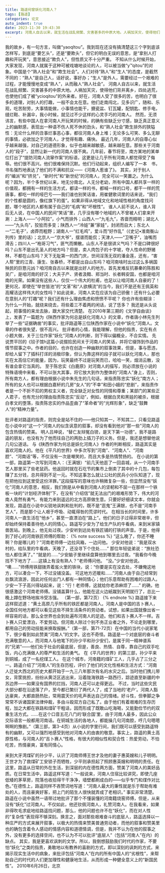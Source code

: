 ```yaml
---
title: 路遥何曾妖化河南人？
tags: [路遥]
categories: 论文
auto_indent: true
date: 2023-11-30 19:43:30
excerpt: 河南人自古以来，就生活在战乱频繁、灾害甚多的中原大地。人祸加天灾，使得他们背井离乡，四处逃荒，也使他们成了被“ycioqitou”的外来者。好在，河南人受了很多的苦，也明白了很多的道理，对别人的打趣，一般不会太在意。他们走南闯北，见多识广，随和、乐观，吃苦耐劳，大事情能做，小事情也能干，搪瓷盆、钉瓦罐，配钥匙、修手电，缝烂鞋、补漏伞，我小时候，就见过不少这样的心灵手巧的河南人。
---
```

我的故乡，有一句方言，叫做“yaoqltou”。我到现在还没有搞清楚这三个字到底该怎样写，到底是“要乞头”，还是“要欺头”，但它的明白无误的意思，是“拿别人打趣和开玩笑”，意思接近“欺负人”，但性质又不十分严重。
不知从什么时候开始，大家发现，河南人就属于这种可被戏塘地谈论的人，可以被当做“y™qitou”的对象。中国是个“熟人社会”和“欺生社会”。人们对待“熟人”和“生人”的态度，是截然不同的：“熟人”是自己人，话好说，事好办；“生人”是外人，需要经过一个艰难的过程，才能慢慢地变成“熟人”，从而融人“熟人社会”。
河南人自古以来，就生活在战乱频繁、灾害甚多的中原大地。人祸加天灾，使得他们背井离乡，四处逃荒，也使他们成了被“ycioqitou”的外来者。好在，河南人受了很多的苦，也明白了很多的道理，对别人的打趣，一般不会太在意。他们走南闯北，见多识广，随和、乐观，吃苦耐劳，大事情能做，小事情也能干，搪瓷盆、钉瓦罐，配钥匙、修手电，缝烂鞋、补漏伞，我小时候，就见过不少这样的心灵手巧的河南人。
然而，无须讳言，有些中国人在拿河南人开玩笑的时候，的确有些缺乏分寸感，缺乏真正意义上的幽默感，表现出一种语不伤人死不休的劲头，和“熟人社会”欺生排外的狭隘性：无论什么样的丑事烂事恶心事，都往河南人身上堆；无论多么可笑、多么无聊的事情，必欲加之于河南人，才觉得有趣、痛快。
最近几年，河南人的自尊心似乎越来越强，对自己的道德形象，似乎也越来越敏感，越来越在意。那些关于河南人的“段子”，显然让新一代的河南人很不爽。几年前，春节将至，南方某地的某单位打出了“提防河南人流窜作案”的标语，这更是让几乎所有河南人都觉得受了侮辱。他们很不高兴。他们很难保持沉默。他们行动起来，组织人编写了一本 书，书名强烈地表达了他们的不满和抗议——《河南人惹谁了》。
其实，对于别人的“编派”和“挤兑”，“新时代”和“新世纪”的河南人，完全可以一笑置之。为什么呢？因为，半个多世纪以来，地无分南北，人无分老幼，所有中国人都共享一样的价值观，都拥有一样的生活方式，都读一样的书，都喊一样的口号，都干一样的荒唐事，都吃一样的哑巴亏——我们谁也别笑话谁，用崔健歌词里的话来说，“我们的个性都是圆的，像红旗下的蛋”。如果非得从地域文化和地域性格的角度找问题，哪个地区的人都有属于自己的“毛病”和“坏根性”。
谁人人前不说人，谁人背后无人说，在中国人的民间“笑话”里，几乎没有哪个地域的人不曾被人们拿来开涮：上海人——“小阿拉”，小气而排外；山西人一“九毛九”，吝啬而精明；湖北人——“九头鸟”，狡狯而多变；陕西人一“冷娃”兼“家娃”，封闭而自大；东北人一“二毛子”，卤莽而粗野；湖南人一“红毛鸡”，爱斗而“好作乱”（《史记•淮南衡山列传》里的话）；北京人一“京大爷”，摆谱而能侃；天津人——“卫嘴子”，油嘴而滑舌；四川人一“袍哥习气”，匪气而懒散。山东人不是很讲义气吗？不是口碑很好吗？山东不是出孔圣人的地方吗？但是，卖人肉包子的十字坡，夺人性命的野猪林，不都在山东吗？天下无耻第一的西门庆，世间淫荡无双的潘金莲，还有，“害人帮”里的江青、康生、张春桥，不都是出自山东吗？咱河南啥时出过这么多祸国殃民的巨憝元凶？咱河南自古以来就是出好人的地方。首先发难反抗暴秦的陈胜和吴广，是咱河南的好汉；大夫子产、贤者汲黯、郑当时、长者韩安国，也都是咱河南的光荣。如果没有这些人，仅仅一个伟大的杜甫，也足以让咱河南人自豪的了！更何况，即使在“举世皆池”的“文革”和“人欲横流”的当今，我们不是还有王佩英和高耀洁这样伟大的女性吗？如此说来，河南人实在应该为自己骄傲！还有什么必要在意别人的“打趣”呢？我们还有什么理由焦虑和愤愤不平呢？
你也许有些糊涂：为什么一开始，就绕来绕去，将些着三不着两的闲话，说了恁多？
我还是从头说起，把事情的来龙去脉，跟大家交代清楚。
在2010年第三期的《文学自由谈》上，发表了一篇题为《陕西作家为何总是妖化河南人》的文章，作者唐小林先生列举了一些“证据确凿”的事实，批评路遥等三位陕西作家在小说中“妖化”河南人。文章的作者很失望，很不高兴。
批评者的心情，我能理解，但他的指责，实在有点小题大做，关于三位作家“妖化”河南人的判断，则下得以偏概全，不合实情。
先说贾平凹的《铰子馆h这篇小说掇拾民间关于河南人的笑话，并将它缀饰到作品的情节叙事之中。作者的目的，也许在创造一种幽默的叙事效果，但是，事与愿违，却给人留下了插科打诨的消极印象，但认为靠这样的段子就可以妖化河南人，那也实在太高估它的能量，因为，玩笑最终不过是玩笑而已，哈哈一笑，烟消云散，没有谁会拿它当真的。
至于陈忠实《白鹿原》对河南人的描写，则必须放在小说的特殊语境中来看，不可以张大其事，将它放大到作为整体的“河南人”身上，否则，所有南方人，都有理由根据小说中朱先生的几句话，来指责陈忠实“妖化”南方人；所有的女人也可以根据白嘉轩的几房“女人”的“不幸”和田小娥的“悲剧”，来指责作者是一个不折不扣的男权主义者，完全缺乏对女性的同情和尊重；某部门的某些正人君子，也有充分的理由指责陈忠实“反动”，例如，根据白灵和黑娃的被杀，根据白孝文的堕落，指责陈忠实的作品歪曲了“革命者”的“光辉形象”，缺乏“鼓舞人”的“精神力量”。

批评者对路遥的指责，则完全是站不住的——他只知其一，不知其二，只看见路遥在小说中对“这一个”河南人的似含讽意的叙事，却没有看到他对“那一些”河南人的包含热情的赞美。
明人吕坤说，“替亡友辩冤白镑，是天下第一功德”。我不是路遥的朋友，也没有为了他而往自己的两肋上插刀子的义务。但是，我还是想替他说几句公道话。
与《陕西作家为何总是妖化河南人》作者的判断相反，路遥其实是喜欢河南人的。他在《平凡的世界》中多次写到“河南”、“河南人”、“河南腔”、“河南话”等，不仅没有一次是嘲笑的，而且大多是热情赞扬的。
在小说的第一部，路遥第一次写到河南人：（王满银）“前几天他逛了一回县城，从一个河南手艺人那里买了些老鼠药。他返回时就在石圪节的集市上倒卖了其中的十几包，每包赚了五分钱，总共得到不足一元。不知这事怎么就让公社的民兵小分队知道了，现在把他拉到这里受这份洋罪。”这段描写的意味也许稍微复杂一些，但显然没有“妖化”河南人的意思，相反，我们倒是从中看到河南人的坚軔和不屈一在那样一个铁板一块的“计划经济体制”下，在没有“介绍信”就无法出门的艰难形势下，伟大的河南人竟然有勇气、有能力来到遥远的北方高原做生意。只要好好细读文本，你就会发现，路遥在小说中尖锐地讽刺和批判的，既不是“逛鬼”王满银，也不是“河南手艺人”，而是那个让人艰于呼吸、动辄得咎的荒谬时代。
在相当长的时间里，许多河南人一直生活在“他乡”，甚至一直漂泊在“路上”。他们的日子过得非常艰辛，但却始终保持着善待他人的同情心。路遥写少安为了给生产队的牛看病，来到米家镇兽医站。到晚上，他无处过夜。少安听到远处有铁匠铺的打铁的声音。于是，他得到了好心的河南铁匠师傅的帮助：
{% note success %}
“这么晚了，你还不睡啊？你是哪儿的？”河南老师傅一边拉风箱，一边问他。
少安对他说：“我是双水村的，给队里的牛看病，天晚了，还没寻下个住处……”
那位年轻徒弟说：“旅社恐怕人都住满了。”
“就是的……”少安脑子里继续盘算他到哪里去过夜。“我看你今晚找不下地方了……这镇上有没有熟人？”老师傅问他。
“没。”少安对他说。
“噢……”师傅用铁甜拨弄着岌火里的铁块，说：“你要是实在没去处，不嫌俺这地方，可以凑合一下，不过没铺没盖。
可这地方还暖和……”河南人由于自己经常到处飘流浪游，因此对任何出门人都有一种同情心；他们乐意帮助有困难的过路人。
少安一下子高兴得站起来，说：“行！老师傅，这就给你老添麻烦了……”
的确，他很感激这个河南老师傅。没铺盖算什么，他能在这火边紙蹴到天明就行了，总比一晚上蹲在野场地挨冷受冻强。
（第一部，第72页）
{% endnote %}
路遥接下来这样叙述道：“黄土高原几乎所有的铁匠都是河南人。河南人是中国的吉卜赛人，全国任何地方都可以看见这些不择生活条件的劳动者。试想，如果出国就像出省一样容易的话，那么全世界也会到处遍布河南人的足迹。他们和吉卜赛人不一样。吉卜赛人只爱漂泊，不爱劳动。但河南人除过个别不务正业者之外，不论走到哪里，都用自己的劳动技能来换取报酬。”（第一部，第71-72页）在中国的当代小说家笔下，很少看到如此赞美“河南人”的文字。这也不奇怪。路遥是一个对底层的奋斗者充满敬意的人，而河南人与他笔下的孙少平和孙少安们，是属于同一精神谱系的“兄弟”——他们处于社会的最底层，但是，善良、热情、自尊，靠自己的双手吃饭，内心充满做人的尊严和生活的勇气。
在《平凡的世界》的第三部，孙少平来到铜城，成了一名挖煤工人。
在这个城市，河南籍的煤矿工人，几乎占了三分之一。路遥介绍了“河南人”的生存历程，评价了他们的文化性格和生活方式：“河南人迁徙大西北的历史大都开始于一九三八年那次有名的水灾之后。当时他们携儿带女，背筐挑担，纷纷从黄泛区逃出来，沿着陇海铁路一路西行，踪迹直至新疆的中苏边界——如果没有国界的拦挡，河南人还可以走得更远。
不过，当时这些灾民大部分都在沿途落了户，至今都已繁衍了两代人了，成了当地的‘老户’。河南人豁达豪爽，大都直肠热肚，常用震天价的吼声表达自己的情绪。好斗性，但拳脚之争常常不诉诸国家法律仲裁，多由斗殴双方自己私了。由于他们有着艰难的生存历程，加之大都在铁路和煤矿干粗话，因而形成了既敢山吃海喝，又能勤俭节约的双重生活方式。……在这个口音五花八门的‘联合国’里，由于河南人最多，因此公众交际语言一般都用河南话。在铜城生活的各地人，都能操几句河南腔，哼几句嗯嗯啊啊的豫剧。”（第三部，第3-4页）从小说的字里行间，我们既可以感受到路遥特有的幽默，又可以强烈地感受到他对河南人的由衷的敬意。事实上，路遥的黄土高原性格，与河南人的“吉卜赛人”性格，有很大的相似性和契合性：热爱劳动，不怕吃苦，热情豪爽，富有同情心。

来到大牙湾煤矿的孙少平，认识了河南师傅王世才及他的妻子惠英嫂和儿子明明。王世才为了救煤矿工安锁子而牺牲，少平则承担起了照顾惠英嫂和明明的责任。在这里，路遥从日常的外在生活，到深层的内在德性两方面，赞美了河南人的美好品质。在日常生活中，路遥这样写道：“一般说来，河南人住宿比较讲究，即使几座低矮的茅草房，院落也收拾得干干净净，墙壁都刷成白的——似乎专门和煤作对比色。”在德性上，路遥同样不吝赞词地写道：“河南人最大的秉性就是乐于帮助有难处的人，而且豪爽好客，把上门的陌生人很快就弄成了老相识。”
事实非常清楚。路遥在小说中虽然一语带过地批评了那个不懂装懂的河南籍烧窑师傅，但是，从来没有“妖化”过河南人。不仅如此，他还钦佩河南人，礼赞河南人。在我看来，如果非得吹毛求疵地给路遥找问题，那么，他的问题也许不在“妖化”，而在对人性的“复杂性”表现得不够深刻。换言之，面对那些艰难奋斗的底层人，路遥选择以一种庄严的方式来展开叙事，以极大的热情来赞美普通劳动者，而他的叙事和赞美里也的确包含着令人感动的情感内容和道德情调，但是，我并不认为在他的叙事之外，没有更多的选择空间，也不认为不可以批评“底层人”（包括“河南人”在内）的缺点。
其实，我是更喜欢讽刺的文学。所以，我倒想鼓励我们时代的作家，不要怕“妖化”之类的指责，勇敢地以有教养的喜剧的方式，即以深刻的讽刺的方式，来揭示现实生活中的病象，来批评包括“河南人”在内的所有中国人的“劣根性”，来帮助自己的时代的人们更加理性和健康地生活，从而形成一种健全意义上的“新国民性”。
2010年6月26日，北京
